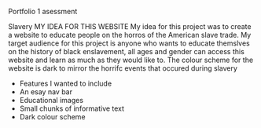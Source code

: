 Portfolio 1 asessment

Slavery
MY IDEA FOR THIS WEBSITE
My idea for this project was to create a website to educate people on the horros of the American slave trade. My target audience for this project is anyone who wants to educate themslves on the history of black enslavement, all ages and gender can access this website and learn as much as they would like to. The colour scheme for the website is dark to mirror the horrifc events that occured during slavery

- Features I wanted to include
- An esay nav bar
- Educational images 
- Small chunks of informative text
- Dark colour scheme
